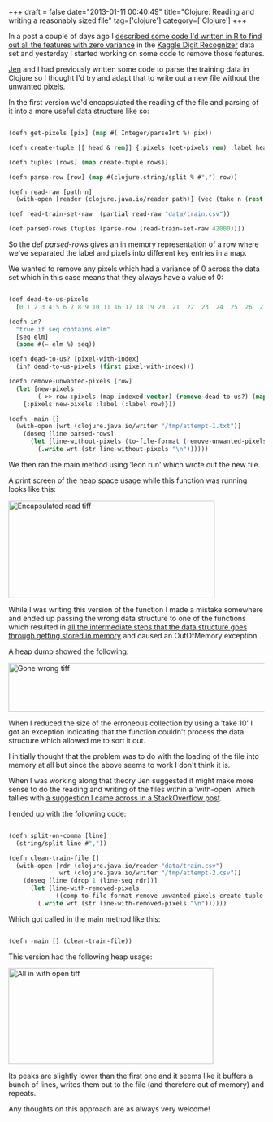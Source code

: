 +++
draft = false
date="2013-01-11 00:40:49"
title="Clojure: Reading and writing a reasonably sized file"
tag=['clojure']
category=['Clojure']
+++

<p>In a post a couple of days ago I <a href="http://www.markhneedham.com/blog/2013/01/08/kaggle-digit-recognizer-finding-pixels-with-no-variance-using-r/">described some code I'd written in R to find out all the features with zero variance</a> in the <a href="http://www.kaggle.com/c/digit-recognizer">Kaggle Digit Recognizer</a> data set and yesterday I started working on some code to remove those features.</p>


<p><a href="https://twitter.com/jennifersmithco">Jen</a> and I had previously written some code to parse the training data in Clojure so I thought I'd try and adapt that to write out a new file without the unwanted pixels.</p>


<p>In the first version we'd encapsulated the reading of the file and parsing of it into a more useful data structure like so:</p>



~~~lisp

(defn get-pixels [pix] (map #( Integer/parseInt %) pix))

(defn create-tuple [[ head & rem]] {:pixels (get-pixels rem) :label head})

(defn tuples [rows] (map create-tuple rows))

(defn parse-row [row] (map #(clojure.string/split % #",") row))

(defn read-raw [path n] 
  (with-open [reader (clojure.java.io/reader path)] (vec (take n (rest  (line-seq reader))))))

(def read-train-set-raw  (partial read-raw "data/train.csv"))

(def parsed-rows (tuples (parse-row (read-train-set-raw 42000))))
~~~

<p>So the def <cite>parsed-rows</cite> gives an in memory representation of a row where we've separated the label and pixels into different key entries in a map.</p>


<p>We wanted to remove any pixels which had a variance of 0 across the data set which in this case means that they always have a value of 0:</p>



~~~lisp

(def dead-to-us-pixels
  [0 1 2 3 4 5 6 7 8 9 10 11 16 17 18 19 20  21  22  23  24  25  26  27 28 29  30 31 52 53 54 55 56 57 82 83 84 85 111 112 139 140 141 168 196 392 420 421 448 476 532 560 644 645 671 672 673 699 700 701 727 728 729 730 731 754 755 756 757 758 759 760 780 781 782 783])

(defn in? 
  "true if seq contains elm"
  [seq elm]  
  (some #(= elm %) seq))

(defn dead-to-us? [pixel-with-index]
  (in? dead-to-us-pixels (first pixel-with-index)))

(defn remove-unwanted-pixels [row]
  (let [new-pixels
        (->> row :pixels (map-indexed vector) (remove dead-to-us?) (map second))]
    {:pixels new-pixels :label (:label row)}))

(defn -main []
  (with-open [wrt (clojure.java.io/writer "/tmp/attempt-1.txt")]
    (doseq [line parsed-rows]
      (let [line-without-pixels (to-file-format (remove-unwanted-pixels line))]
        (.write wrt (str line-without-pixels "\n"))))))
~~~

<p>We then ran the main method using 'leon run' which wrote out the new file.</p>


<p>A print screen of the heap space usage while this function was running looks like this:</p>


<div>
<img src="{{<siteurl>}}/uploads/2013/01/encapsulated-read-tiff.jpg" alt="Encapsulated read tiff" title="encapsulated-read-tiff.jpg" border="0" width="406" height="192" />
</div>

<p>While I was writing this version of the function I made a mistake somewhere and ended up passing the wrong data structure to one of the functions which resulted in <a href="http://www.javamex.com/tutorials/memory/string_memory_usage.shtml">all the intermediate steps that the data structure goes through getting stored in memory</a> and caused an OutOfMemory exception.</p>


<p>A heap dump showed the following:</p>


<div>
<img src="{{<siteurl>}}/uploads/2013/01/gone-wrong-tiff.jpg" alt="Gone wrong tiff" title="gone-wrong-tiff.jpg" border="0" width="600" height="96" />
</div>

<p>When I reduced the size of the erroneous collection by using a 'take 10' I got an exception indicating that the function couldn't process the data structure which allowed me to sort it out.</p>


<p>I initially thought that the problem was to do with the loading of the file into memory at all but since the above seems to work I don't think it is.</p>


<p>When I was working along that theory Jen suggested it might make more sense to do the reading and writing of the files within a 'with-open' which tallies with <a href="http://stackoverflow.com/questions/10098402/outofmemory-error-when-processing-a-big-file-in-clojure">a suggestion I came across in a StackOverflow post</a>.</p>


<p>I ended up with the following code:</p>



~~~lisp

(defn split-on-comma [line]
  (string/split line #","))

(defn clean-train-file []
  (with-open [rdr (clojure.java.io/reader "data/train.csv")
              wrt (clojure.java.io/writer "/tmp/attempt-2.csv")]
    (doseq [line (drop 1 (line-seq rdr))]
      (let [line-with-removed-pixels
             ((comp to-file-format remove-unwanted-pixels create-tuple split-on-comma) line)]
        (.write wrt (str line-with-removed-pixels "\n"))))))
~~~

<p>Which got called in the main method like this:</p>



~~~lisp

(defn -main [] (clean-train-file))
~~~

<p>This version had the following heap usage:</p>


<div>
<img src="{{<siteurl>}}/uploads/2013/01/all-in-with-open-tiff.jpg" alt="All in with open tiff" title="all-in-with-open-tiff.jpg" border="0" width="403" height="189" />
</div>

<p>Its peaks are slightly lower than the first one and it seems like it buffers a bunch of lines, writes them out to the file (and therefore out of memory) and repeats.</p>


<p>Any thoughts on this approach are as always very welcome!</p>

